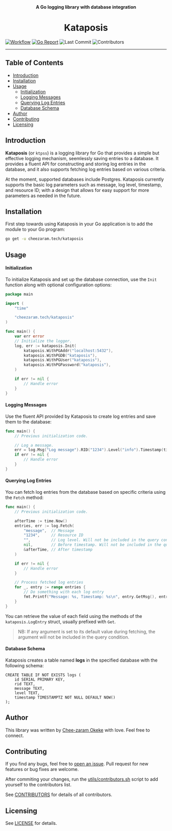 <div align="center">
  <strong>A Go logging library with database integration</strong>

<h1>Kataposis</h1>
</div>

[![Workflow](https://github.com/chee-zaram/kataposis/actions/workflows/go.yml/badge.svg)][workflow]
[![Go Report](https://goreportcard.com/badge/github.com/chee-zaram/kataposis)][report]
![Last Commit](https://img.shields.io/github/last-commit/chee-zaram/kataposis)
![Contributors](https://img.shields.io/github/contributors/chee-zaram/kataposis)

---

## Table of Contents

- [Introduction](#introduction)
- [Installation](#installation)
- [Usage](#usage)
  - [Initialization](#initialization)
  - [Logging Messages](#logging-messages)
  - [Querying Log Entries](#querying-log-entries)
  - [Database Schema](#database-schema)
- [Author](#author)
- [Contributing](#contributing)
- [Licensing](#licensing)

## Introduction

**Kataposis** (or `ktpss`) is a logging library for Go that provides a simple
but effective logging mechanism, seemlessly saving entries to a database. It
provides a fluent API for constructing and storing log entries in the database,
and it also supports fetching log entries based on various criteria.

At the moment, supported databases include Postgres. Kataposis currently
supports the basic log parameters such as message, log level, timestamp, and
resource ID; with a design that allows for easy support for more parameters as
needed in the future.

## Installation

First step towards using Kataposis in your Go application is to add the module
to your Go program:

```sh
go get -u cheezaram.tech/kataposis
```

## Usage

#### Initialization

To initialize Kataposis and set up the database connection, use the `Init`
function along with optional configuration options:

```go
package main

import (
	"time"

	"cheezaram.tech/kataposis"
)

func main() {
	var err error
	// Initialize the logger.
	log, err := kataposis.Init(
		kataposis.WithPGAddr("localhost:5432"),
		kataposis.WithPGDB("kataposis"),
		kataposis.WithPGUser("kataposis"),
		kataposis.WithPGPassword("kataposis"),
	)

	if err != nil {
		// Handle error
	}
}
```

#### Logging Messages

Use the fluent API provided by Kataposis to create log entries and save them to
the database:

```go
func main() {
	// Previous initialization code.

	// Log a message.
	err = log.Msg("Log message").RID("1234").Level("info").Timestamp(time.Now())
	if err != nil {
		// Handle error
	}
}
```

#### Querying Log Entries

You can fetch log entries from the database based on specific criteria using the
`Fetch` method:

```go
func main() {
	// Previous initialization code.

	afterTime := time.Now()
	entries, err := log.Fetch(
		"message",  // Message
		"1234",     // Resource ID
		"",         // Log level. Will not be included in the query condition.
		nil,        // Before timestamp. Will not be included in the query condition.
		&afterTime, // After timestamp
	)

	if err != nil {
		// Handle error
	}

	// Process fetched log entries
	for _, entry := range entries {
		// Do something with each log entry
		fmt.Printf("Message: %s, Timestamp: %s\n", entry.GetMsg(), entry.GetTimestamp())
	}
}
```

You can retrieve the value of each field using the methods of the
`kataposis.LogEntry` struct, usually prefixed with `Get`.

> NB: If any argument is set to its default value during fetching, the argument
> will not be included in the query condition.

#### Database Schema

Kataposis creates a table named **logs** in the specified database with the
following schema:

```pg
CREATE TABLE IF NOT EXISTS logs (
    id SERIAL PRIMARY KEY,
    rid TEXT,
    message TEXT,
    level TEXT,
    timestamp TIMESTAMPTZ NOT NULL DEFAULT NOW()
);
```

## Author

This library was written by [Chee-zaram Okeke](https://cheezaram.tech/) with
love. Feel free to connect.

## Contributing

If you find any bugs, feel free to
[open an issue](https://github.com/chee-zaram/kataposis/issues). Pull request
for new features or bug fixes are welcome.

After commiting your changes, run the
[utils/contributors.sh](./utils/contributors.sh) script to add yourself to the
contributors list.

See [CONTRIBUTORS](./CONTRIBUTORS) for details of all contributors.

## Licensing

See [LICENSE](./LICENSE) for details.

[workflow]: https://github.com/chee-zaram/kataposis/actions/workflows/go.yml?query=branch%3Amain+event%3Apush
[report]: https://goreportcard.com/report/github.com/chee-zaram/kataposis
